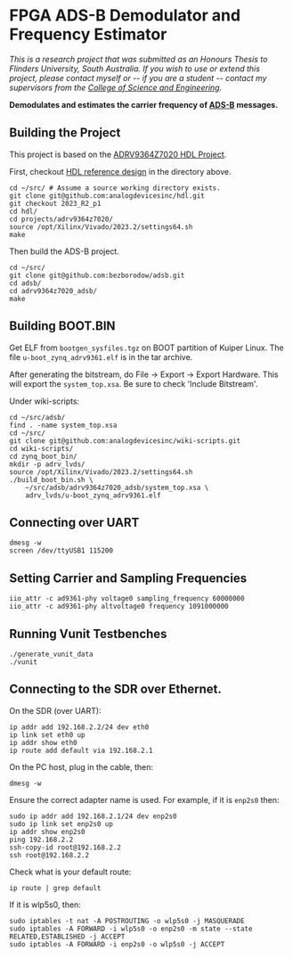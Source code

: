 # FPGA ADS-B Demodulator and Frequency Estimator

*This is a research project that was submitted as an Honours Thesis to Flinders
University, South Australia. If you wish to use or extend this project, please
contact myself or -- if you are a student -- contact my supervisors from the
[College of Science and Engineering](https://www.flinders.edu.au/college-science-engineering).*

**Demodulates and estimates the carrier frequency of [ADS-B](https://www.casa.gov.au/operations-safety-and-travel/airspace/automatic-dependent-surveillance-broadcast-ads-b/) messages.**

## Building the Project

This project is based on the [ADRV9364Z7020 HDL
Project](https://analogdevicesinc.github.io/hdl/projects/adrv9364z7020/).

First, checkout [HDL reference design](https://github.com/analogdevicesinc/hdl) in the directory above.

```
cd ~/src/ # Assume a source working directory exists.
git clone git@github.com:analogdevicesinc/hdl.git
git checkout 2023_R2_p1
cd hdl/
cd projects/adrv9364z7020/
source /opt/Xilinx/Vivado/2023.2/settings64.sh
make
```

Then build the ADS-B project.

```
cd ~/src/
git clone git@github.com:bezborodow/adsb.git
cd adsb/
cd adrv9364z7020_adsb/
make
```

## Building BOOT.BIN

Get ELF from `bootgen_sysfiles.tgz` on BOOT partition of Kuiper Linux.
The file `u-boot_zynq_adrv9361.elf` is in the tar archive.

After generating the bitstream, do File -> Export -> Export Hardware.
This will export the `system_top.xsa`. Be sure to check 'Include Bitstream'.

Under wiki-scripts:

```
cd ~/src/adsb/
find . -name system_top.xsa
cd ~/src/
git clone git@github.com:analogdevicesinc/wiki-scripts.git
cd wiki-scripts/
cd zynq_boot_bin/
mkdir -p adrv_lvds/
source /opt/Xilinx/Vivado/2023.2/settings64.sh
./build_boot_bin.sh \
    ~/src/adsb/adrv9364z7020_adsb/system_top.xsa \
    adrv_lvds/u-boot_zynq_adrv9361.elf
```

## Connecting over UART

```
dmesg -w
screen /dev/ttyUSB1 115200
```

## Setting Carrier and Sampling Frequencies

```
iio_attr -c ad9361-phy voltage0 sampling_frequency 60000000
iio_attr -c ad9361-phy altvoltage0 frequency 1091000000
```

## Running Vunit Testbenches

```
./generate_vunit_data
./vunit
```

## Connecting to the SDR over Ethernet.

On the SDR (over UART):

```
ip addr add 192.168.2.2/24 dev eth0
ip link set eth0 up
ip addr show eth0
ip route add default via 192.168.2.1
```

On the PC host, plug in the cable, then:

```
dmesg -w
```

Ensure the correct adapter name is used. For example, if it is `enp2s0` then:

```
sudo ip addr add 192.168.2.1/24 dev enp2s0
sudo ip link set enp2s0 up
ip addr show enp2s0
ping 192.168.2.2
ssh-copy-id root@192.168.2.2
ssh root@192.168.2.2
```

Check what is your default route:

```
ip route | grep default
```

If it is wlp5s0, then:

```
sudo iptables -t nat -A POSTROUTING -o wlp5s0 -j MASQUERADE
sudo iptables -A FORWARD -i wlp5s0 -o enp2s0 -m state --state RELATED,ESTABLISHED -j ACCEPT
sudo iptables -A FORWARD -i enp2s0 -o wlp5s0 -j ACCEPT
```
